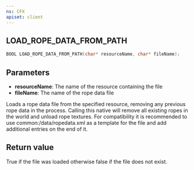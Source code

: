 ```yaml
---
ns: CFX
apiset: client
---
```

## LOAD_ROPE_DATA_FROM_PATH

```c
BOOL LOAD_ROPE_DATA_FROM_PATH(char* resourceName, char* fileName);
```

## Parameters
* **resourceName**: The name of the resource containing the file
* **fileName**: The name of the rope data file

Loads a rope data file from the specified resource, removing any previous rope data in the process.
Calling this native will remove all existing ropes in the world and unload rope textures.
For compatibility it is recommended to use common:/data/ropedata.xml as a template for the file and add additional entries on the end of it.

## Return value
True if the file was loaded otherwise false if the file does not exist.
